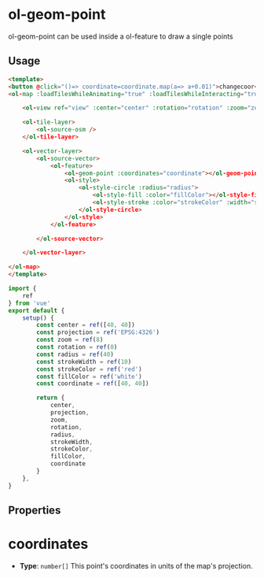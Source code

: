 # ol-geom-point

ol-geom-point can be used inside a ol-feature to draw a single points

<script setup>
import GeomPoint from "@demos/GeomPoint.vue"
</script>

<ClientOnly>
<GeomPoint /> 
</ClientOnly>

## Usage

```html
<template>
<button @click="()=> coordinate=coordinate.map(a=> a+0.01)">changecoor</button>
<ol-map :loadTilesWhileAnimating="true" :loadTilesWhileInteracting="true" style="height:400px">

    <ol-view ref="view" :center="center" :rotation="rotation" :zoom="zoom" :projection="projection" />

    <ol-tile-layer>
        <ol-source-osm />
    </ol-tile-layer>

    <ol-vector-layer>
        <ol-source-vector>
            <ol-feature>
                <ol-geom-point :coordinates="coordinate"></ol-geom-point>
                <ol-style>
                    <ol-style-circle :radius="radius">
                        <ol-style-fill :color="fillColor"></ol-style-fill>
                        <ol-style-stroke :color="strokeColor" :width="strokeWidth"></ol-style-stroke>
                    </ol-style-circle>
                </ol-style>
            </ol-feature>

        </ol-source-vector>

    </ol-vector-layer>

</ol-map>
</template>
```

```js
import {
    ref
} from 'vue'
export default {
    setup() {
        const center = ref([40, 40])
        const projection = ref('EPSG:4326')
        const zoom = ref(8)
        const rotation = ref(0)
        const radius = ref(40)
        const strokeWidth = ref(10)
        const strokeColor = ref('red')
        const fillColor = ref('white')
        const coordinate = ref([40, 40])

        return {
            center,
            projection,
            zoom,
            rotation,
            radius,
            strokeWidth,
            strokeColor,
            fillColor,
            coordinate
        }
    },
}
```




## Properties


# coordinates

- **Type**: `number[]`
This point's coordinates in units of the map's projection.
	

